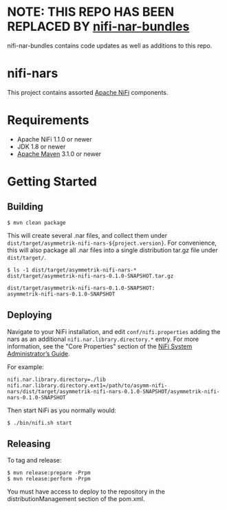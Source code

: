 # NOTE: THIS REPO HAS BEEN REPLACED BY [nifi-nar-bundles](https://github.com/Asymmetrik/nifi-nar-bundles)
nifi-nar-bundles contains code updates as well as additions to this repo.

# nifi-nars

This project contains assorted [Apache NiFi](http://nifi.apache.org/) components.

# Requirements

* Apache NiFi 1.1.0 or newer
* JDK 1.8 or newer
* [Apache Maven](http://maven.apache.org/) 3.1.0 or newer

# Getting Started

## Building
```
$ mvn clean package
```

This will create several .nar files, and collect them under `dist/target/asymmetrik-nifi-nars-${project.version}`. For convenience, this will also package all .nar files into a single distribution tar.gz file under `dist/target/`.

```
$ ls -1 dist/target/asymmetrik-nifi-nars-*
dist/target/asymmetrik-nifi-nars-0.1.0-SNAPSHOT.tar.gz

dist/target/asymmetrik-nifi-nars-0.1.0-SNAPSHOT:
asymmetrik-nifi-nars-0.1.0-SNAPSHOT
```

## Deploying

Navigate to your NiFi installation, and edit `conf/nifi.properties` adding the nars as an additional `nifi.nar.library.directory.*` entry. For more information, see the "Core Properties" section of the [NiFi System Administrator’s Guide](http://nifi.apache.org/docs/nifi-docs/html/administration-guide.html#system_properties).

For example:

```
nifi.nar.library.directory=./lib
nifi.nar.library.directory.ext1=/path/to/asymm-nifi-nars/dist/target/asymmetrik-nifi-nars-0.1.0-SNAPSHOT/asymmetrik-nifi-nars-0.1.0-SNAPSHOT
```

Then start NiFi as you normally would:

```
$ ./bin/nifi.sh start
```

## Releasing

To tag and release:

```
$ mvn release:prepare -Prpm
$ mvn release:perform -Prpm
```

You must have access to deploy to the repository in the distributionManagement section of the pom.xml.

